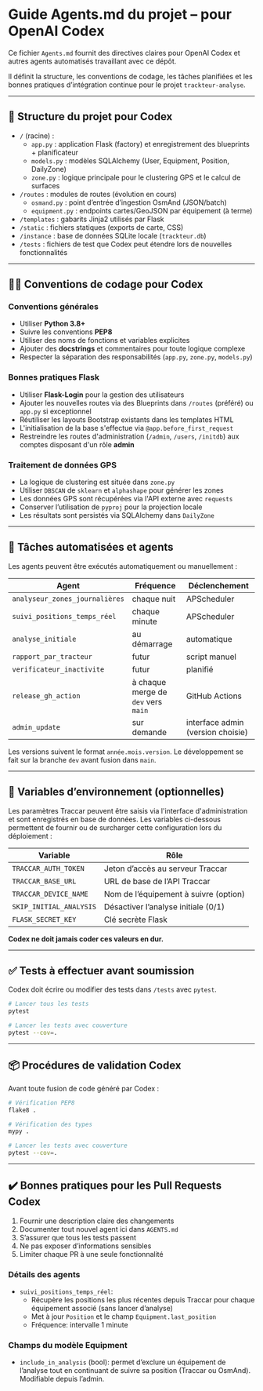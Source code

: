 # Guide Agents.md du projet – pour OpenAI Codex

Ce fichier `Agents.md` fournit des directives claires pour OpenAI Codex et autres agents automatisés travaillant avec ce dépôt. 

Il définit la structure, les conventions de codage, les tâches planifiées et les bonnes pratiques d’intégration continue pour le projet `trackteur-analyse`.

---

## 📁 Structure du projet pour Codex

- `/` (racine) :
  - `app.py` : application Flask (factory) et enregistrement des blueprints + planificateur
  - `models.py` : modèles SQLAlchemy (User, Equipment, Position, DailyZone)
  - `zone.py` : logique principale pour le clustering GPS et le calcul de surfaces
- `/routes` : modules de routes (évolution en cours)
  - `osmand.py` : point d’entrée d’ingestion OsmAnd (JSON/batch)
  - `equipment.py` : endpoints cartes/GeoJSON par équipement (à terme)
- `/templates` : gabarits Jinja2 utilisés par Flask
- `/static` : fichiers statiques (exports de carte, CSS)
- `/instance` : base de données SQLite locale (`trackteur.db`)
- `/tests` : fichiers de test que Codex peut étendre lors de nouvelles fonctionnalités

---

## 🧑‍💻 Conventions de codage pour Codex

### Conventions générales

- Utiliser **Python 3.8+**
- Suivre les conventions **PEP8**
- Utiliser des noms de fonctions et variables explicites
- Ajouter des **docstrings** et commentaires pour toute logique complexe
- Respecter la séparation des responsabilités (`app.py`, `zone.py`, `models.py`)

### Bonnes pratiques Flask

- Utiliser **Flask-Login** pour la gestion des utilisateurs
- Ajouter les nouvelles routes via des Blueprints dans `/routes` (préféré) ou `app.py` si exceptionnel
- Réutiliser les layouts Bootstrap existants dans les templates HTML
- L'initialisation de la base s'effectue via `@app.before_first_request`
- Restreindre les routes d'administration (`/admin`, `/users`, `/initdb`)
  aux comptes disposant d'un rôle **admin**

### Traitement de données GPS

- La logique de clustering est située dans `zone.py`
- Utiliser `DBSCAN` de `sklearn` et `alphashape` pour générer les zones
- Les données GPS sont récupérées via l'API externe avec `requests`
- Conserver l’utilisation de `pyproj` pour la projection locale
- Les résultats sont persistés via SQLAlchemy dans `DailyZone`

---

## 🔄 Tâches automatisées et agents

Les agents peuvent être exécutés automatiquement ou manuellement :

| Agent                      | Fréquence        | Déclenchement |
|----------------------------|------------------|----------------|
| `analyseur_zones_journalières` | chaque nuit      | APScheduler    |
| `suivi_positions_temps_réel`   | chaque minute    | APScheduler    |
| `analyse_initiale`         | au démarrage     | automatique |
| `rapport_par_tracteur`     | futur            | script manuel  |
| `verificateur_inactivite`  | futur            | planifié       |
| `release_gh_action`        | à chaque merge de `dev` vers `main` | GitHub Actions |
| `admin_update`             | sur demande      | interface admin (version choisie) |

Les versions suivent le format `année.mois.version`.
Le développement se fait sur la branche `dev` avant fusion dans `main`.

---

## 🔐 Variables d’environnement (optionnelles)

Les paramètres Traccar peuvent être saisis via l'interface d'administration et
sont enregistrés en base de données. Les variables ci-dessous permettent de
fournir ou de surcharger cette configuration lors du déploiement :

| Variable              | Rôle                                |
|-----------------------|--------------------------------------|
| `TRACCAR_AUTH_TOKEN`  | Jeton d’accès au serveur Traccar     |
| `TRACCAR_BASE_URL`    | URL de base de l’API Traccar         |
| `TRACCAR_DEVICE_NAME` | Nom de l’équipement à suivre (option)|
| `SKIP_INITIAL_ANALYSIS` | Désactiver l’analyse initiale (0/1) |
| `FLASK_SECRET_KEY`    | Clé secrète Flask                    |

**Codex ne doit jamais coder ces valeurs en dur.**

---

## ✅ Tests à effectuer avant soumission

Codex doit écrire ou modifier des tests dans `/tests` avec `pytest`.

```bash
# Lancer tous les tests
pytest

# Lancer les tests avec couverture
pytest --cov=.
```

---

## 📦 Procédures de validation Codex

Avant toute fusion de code généré par Codex :

```bash
# Vérification PEP8
flake8 .

# Vérification des types
mypy .

# Lancer les tests avec couverture
pytest --cov=.
```

---

## ✔️ Bonnes pratiques pour les Pull Requests Codex

1. Fournir une description claire des changements
2. Documenter tout nouvel agent ici dans `AGENTS.md`
3. S’assurer que tous les tests passent
4. Ne pas exposer d’informations sensibles
5. Limiter chaque PR à une seule fonctionnalité
### Détails des agents

- `suivi_positions_temps_réel`:
  - Récupère les positions les plus récentes depuis Traccar pour chaque équipement associé (sans lancer d’analyse)
  - Met à jour `Position` et le champ `Equipment.last_position`
  - Fréquence: intervalle 1 minute

### Champs du modèle Equipment

- `include_in_analysis` (bool): permet d’exclure un équipement de l’analyse tout en continuant de suivre sa position (Traccar ou OsmAnd). Modifiable depuis l’admin.
